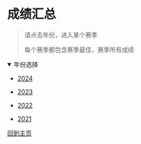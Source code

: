 # 成绩汇总


> 请点击年份，进入某个赛季
>
> 每个赛季都包含赛季最佳、赛季所有成绩


<details open>
<summary>年份选择</summary>

- [2024](./Results/2024.md)

- [2023](./Results/2023.md)

- [2022](./Results/2022.md)

- [2021](./Results/2021.md)

[回到主页](./Profile.md)